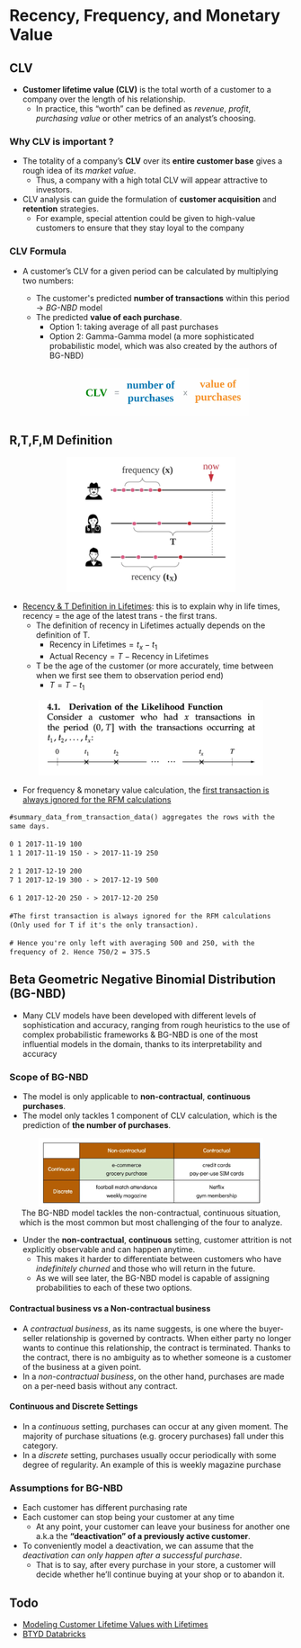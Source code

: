# Recency, Frequency, and Monetary Value

## CLV

- **Customer lifetime value (CLV)** is the total worth of a customer to a company over the length of his relationship.
  - In practice, this “worth” can be defined as _revenue_, _profit_, _purchasing value_ or other metrics of an analyst’s choosing.

### Why CLV is important ?

- The totality of a company’s **CLV** over its **entire customer base** gives a rough idea of its _market value_.
  - Thus, a company with a high total CLV will appear attractive to investors.
- CLV analysis can guide the formulation of **customer acquisition** and **retention** strategies.
  - For example, special attention could be given to high-value customers to ensure that they stay loyal to the company

### CLV Formula

- A customer’s CLV for a given period can be calculated by multiplying two numbers:

  - The customer's predicted **number of transactions** within this period &#8594; _BG-NBD_ model
  - The predicted **value of each purchase**.
    - Option 1: taking average of all past purchases
    - Option 2: Gamma-Gamma model (a more sophisticated probabilistic model, which was also created by the authors of BG-NBD)
    <p align="center"><img src="../../assets/img/clv-formula.webp" width=300></p>

## R,T,F,M Definition

<p align="center"><img src="../../assets/img/rfm_definition.webp" width=300></p>

- [Recency & T Definition in Lifetimes](https://github.com/CamDavidsonPilon/lifetimes/issues/264): this is to explain why in life times, recency = the age of the latest trans - the first trans.
  - The definition of recency in Lifetimes actually depends on the definition of T.
    - $\text{Recency in Lifetimes} = t_x - t_1$
    - $\text{Actual Recency} = T - \text{Recency in Lifetimes}$
  - T be the age of the customer (or more accurately, time between when we first see them to observation period end)
    - $T = T - t_1$

<p align="center"><img src="../../assets/img/recency_definition_lifetimes.png" width=400></p>

- For frequency & monetary value calculation, the [first transaction is always ignored for the RFM calculations](https://github.com/CamDavidsonPilon/lifetimes/issues/208)

```shell
#summary_data_from_transaction_data() aggregates the rows with the same days.

0 1 2017-11-19 100
1 1 2017-11-19 150 - > 2017-11-19 250

2 1 2017-12-19 200
7 1 2017-12-19 300 - > 2017-12-19 500

6 1 2017-12-20 250 - > 2017-12-20 250

#The first transaction is always ignored for the RFM calculations (Only used for T if it's the only transaction).

# Hence you're only left with averaging 500 and 250, with the frequency of 2. Hence 750/2 = 375.5
```

## Beta Geometric Negative Binomial Distribution (BG-NBD)

- Many CLV models have been developed with different levels of sophistication and accuracy, ranging from rough heuristics to the use of complex probabilistic frameworks & BG-NBD is one of the most influential models in the domain, thanks to its interpretability and accuracy

### Scope of BG-NBD

- The model is only applicable to **non-contractual**, **continuous purchases**.
- The model only tackles 1 component of CLV calculation, which is the prediction of **the number of purchases**.

<p align="center"><img src="../../assets/img/contractual-non-contractual-continous-discrete.webp" width=400><br>The BG-NBD model tackles the non-contractual, continuous situation, which is the most common but most challenging of the four to analyze.</p>

- Under the **non-contractual**, **continuous** setting, customer attrition is not explicitly observable and can happen anytime.
  - This makes it harder to differentiate between customers who have _indefinitely churned_ and those who will return in the future.
  - As we will see later, the BG-NBD model is capable of assigning probabilities to each of these two options.

#### Contractual business vs a Non-contractual business

- A _contractual business_, as its name suggests, is one where the buyer-seller relationship is governed by contracts. When either party no longer wants to continue this relationship, the contract is terminated. Thanks to the contract, there is no ambiguity as to whether someone is a customer of the business at a given point.
- In a _non-contractual business_, on the other hand, purchases are made on a per-need basis without any contract.

#### Continuous and Discrete Settings

- In a _continuous_ setting, purchases can occur at any given moment. The majority of purchase situations (e.g. grocery purchases) fall under this category.
- In a _discrete_ setting, purchases usually occur periodically with some degree of regularity. An example of this is weekly magazine purchase

### Assumptions for BG-NBD

- Each customer has different purchasing rate
- Each customer can stop being your customer at any time
  - At any point, your customer can leave your business for another one a.k.a the **“deactivation” of a previously active customer**.
- To conveniently model a deactivation, we can assume that the _deactivation can only happen after a successful purchase_.
  - That is to say, after every purchase in your store, a customer will decide whether he’ll continue buying at your shop or to abandon it.

## Todo

- [Modeling Customer Lifetime Values with Lifetimes](https://www.aliz.ai/en/blog/part-2-modeling-customer-lifetime-values-with-lifetimes)
- [BTYD Databricks](https://www.databricks.com/notebooks/Customer%20Lifetime%20Value%20Virtual%20Workshop/02%20The%20BTYD%20Models.html)
